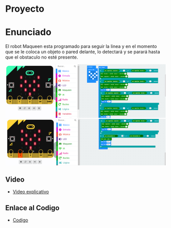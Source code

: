 # Proyecto
# Enunciado
El robot Maqueen esta programado para seguir la linea y en el momento que se le coloca un objeto o pared delante, lo detectará y se parará hasta que el obstaculo no esté presente.

![image](proyecto_1.PNG)
![image](proyecto2.PNG)

## Video
   - [Video explicativo]()

## Enlace al Codigo

- [Codigo](microbitProyecto.hex)
